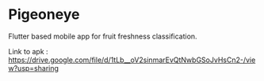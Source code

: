 # Pigeoneye
Flutter based mobile app for fruit freshness classification.


Link to apk : https://drive.google.com/file/d/1tLb__oV2sinmarEvQtNwbGSoJvHsCn2-/view?usp=sharing 
